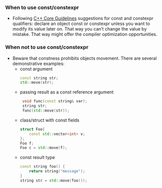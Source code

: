 ### When to use const/constexpr
* Following [C++ Core Guidelines](http://isocpp.github.io/CppCoreGuidelines/CppCoreGuidelines#Res-const) suggestions for const and constexpr qualifiers:
    declare an object const or constexpr unless you want to modify its value later on.
    That way you can’t change the value by mistake. That way might offer the compiler optimization opportunities.

### When not to use const/constexpr
* Beware that constness prohibits objects movement.
    There are several demonstrative examples:
    * const argument
        ```C++
        const string str;
        std::move(str);
        ```
    * passing result as a const reference argument
        ```C++
         void func(const string& var);
         string str;
         func(std::move(str));
         ```
    *  class/struct with const fields
        ```C++
        struct Foo{
            const std::vector<int> v;
        };
        Foo f;
        Foo c = std::move(f);
        ```
    * const result type
        ```C++
        const string foo() {
            return string("message");
        }
        string str = std::move(foo());
        ```
